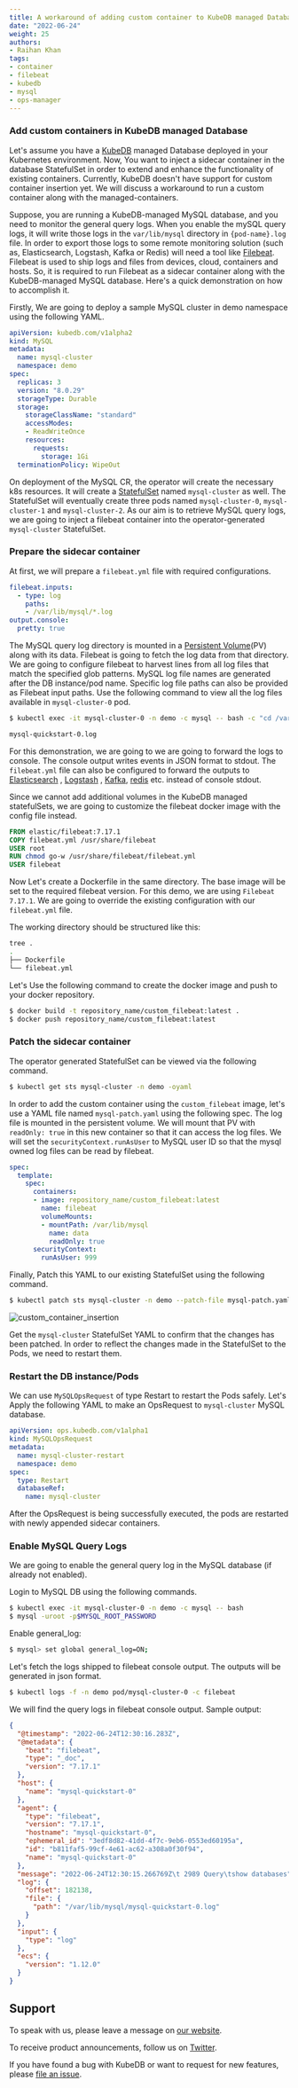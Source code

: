 ```yaml
---
title: A workaround of adding custom container to KubeDB managed Databases
date: "2022-06-24"
weight: 25
authors:
- Raihan Khan
tags:
- container
- filebeat
- kubedb
- mysql
- ops-manager
---
```


### Add custom containers in KubeDB managed Database

Let's assume you have a [KubeDB](https://kubedb.com/docs/v2022.05.24/welcome/) managed Database deployed in your Kubernetes environment. Now, You want to inject a sidecar container in the database StatefulSet in order to extend and enhance the functionality of existing containers. Currently, KubeDB doesn't have support for custom container insertion yet. We will discuss a workaround to run a custom container along with the managed-containers. 

Suppose, you are running a KubeDB-managed MySQL database, and you need to monitor the general query logs. When you enable the mySQL query logs, it will write those logs in the `var/lib/mysql` directory in `{pod-name}.log` file. In order to export those logs to some remote monitoring solution (such as, Elasticsearch, Logstash, Kafka or Redis)  will need a tool like [Filebeat](https://www.elastic.co/beats/filebeat). Filebeat is used to ship logs and files from devices, cloud, containers and hosts. So, it is required to run Filebeat as a sidecar container along with the KubeDB-managed MySQL database. Here's a quick demonstration on how to accomplish it.

Firstly, We are going to deploy a sample MySQL cluster in demo namespace using the following YAML.

```yaml
apiVersion: kubedb.com/v1alpha2
kind: MySQL
metadata:
  name: mysql-cluster
  namespace: demo
spec:
  replicas: 3
  version: "8.0.29"
  storageType: Durable
  storage:
    storageClassName: "standard"
    accessModes:
    - ReadWriteOnce
    resources:
      requests:
        storage: 1Gi
  terminationPolicy: WipeOut
```

On deployment of the MySQL CR, the operator will create the necessary k8s resources. It will create a [StatefulSet](https://kubernetes.io/docs/concepts/workloads/controllers/statefulset) named `mysql-cluster` as well. The StatefulSet will eventually create three pods named `mysql-cluster-0`, `mysql-cluster-1` and `mysql-cluster-2`. As our aim is to retrieve MySQL query logs, we are going to inject a filebeat container into the operator-generated `mysql-cluster` StatefulSet.

### Prepare the sidecar container

At first, we will prepare a `filebeat.yml` file with required configurations.

```yaml
filebeat.inputs:
  - type: log
    paths:
    - /var/lib/mysql/*.log
output.console:
  pretty: true
```

The MySQL query log directory is mounted in a [Persistent Volume](https://kubernetes.io/docs/concepts/storage/persistent-volumes/)(PV) along with its data. Filebeat is going to fetch the log data from that directory. We are going to configure filebeat to harvest lines from all log files that match the specified glob patterns. MySQL log file names are generated after the DB instance/pod name. Specific log file paths can also be provided as Filebeat input paths.  Use the following command to view all the log files available in `mysql-cluster-0` pod.

```bash
$ kubectl exec -it mysql-cluster-0 -n demo -c mysql -- bash -c "cd /var/lib/mysql && ls | grep *.log"

mysql-quickstart-0.log
```

For this demonstration, we are going to we are going to forward the logs to console. The console output writes events in JSON format to stdout. The `filebeat.yml` file can also be configured to forward the outputs to [Elasticsearch](https://www.elastic.co/guide/en/beats/filebeat/current/elasticsearch-output.html) , [Logstash](https://www.elastic.co/guide/en/beats/filebeat/current/elasticsearch-output.html) , [Kafka](https://www.elastic.co/guide/en/beats/filebeat/current/kafka-output.html), [redis](https://www.elastic.co/guide/en/beats/filebeat/current/redis-output.html) etc. instead of console stdout.

Since we cannot add additional volumes in the KubeDB managed statefulSets, we are going to customize the filebeat docker image with the config file instead.

```dockerfile
FROM elastic/filebeat:7.17.1
COPY filebeat.yml /usr/share/filebeat
USER root
RUN chmod go-w /usr/share/filebeat/filebeat.yml
USER filebeat
```

Now Let's create a Dockerfile in the same directory. The base image will be set to the required filebeat version. For this demo, we are using `Filebeat 7.17.1`.  We are going to override the existing configuration with our `filebeat.yml` file.

The working directory should be structured like this:

```bash
tree .
.
├── Dockerfile
└── filebeat.yml
```

Let's Use the following command to create the docker image and push to your docker repository.

```bash
$ docker build -t repository_name/custom_filebeat:latest .
$ docker push repository_name/custom_filebeat:latest
```
### Patch the sidecar container

The operator generated StatefulSet can be viewed via the following command.

```bash
$ kubectl get sts mysql-cluster -n demo -oyaml
```

In order to add the custom container using the `custom_filebeat` image, let's use a YAML file named `mysql-patch.yaml` using the following spec. The log file is mounted in the persistent volume. We will mount that PV with `readOnly: true` in this new container so that it can access the log files. We will set the `securityContext.runAsUser` to MySQL user ID so that the mysql owned log files can be read by filebeat.

```yaml
spec:
  template:
    spec:
      containers:
      - image: repository_name/custom_filebeat:latest
        name: filebeat
        volumeMounts:
        - mountPath: /var/lib/mysql
          name: data
          readOnly: true
      securityContext:
        runAsUser: 999
```

Finally, Patch this YAML to our existing StatefulSet using the following command.

```bash
$ kubectl patch sts mysql-cluster -n demo --patch-file mysql-patch.yaml
```
![custom_container_insertion](custom_container_insertion.jpg)

Get the `mysql-cluster` StatefulSet YAML to confirm that the changes has been patched. In order to reflect the changes made in the StatefulSet to the Pods, we need to restart them.

### Restart the DB instance/Pods

We can use `MySQLOpsRequest` of type Restart to restart the Pods safely. Let's Apply the following YAML to make an OpsRequest to `mysql-cluster` MySQL database.

```yaml
apiVersion: ops.kubedb.com/v1alpha1
kind: MySQLOpsRequest
metadata:
  name: mysql-cluster-restart
  namespace: demo
spec:
  type: Restart
  databaseRef:
    name: mysql-cluster
```


After the OpsRequest is being successfully executed, the pods are restarted with newly appended sidecar containers. 

### Enable MySQL Query Logs

We are going to enable the general query log in the MySQL database (if already not enabled). 

Login to MySQL DB using the following commands.

```bash
$ kubectl exec -it mysql-cluster-0 -n demo -c mysql -- bash
$ mysql -uroot -p$MYSQL_ROOT_PASSWORD
```

Enable general_log:

```bash
$ mysql> set global general_log=ON;
```

Let's fetch the logs shipped to filebeat console output. The outputs will be generated in json format.

```bash
$ kubectl logs -f -n demo pod/mysql-cluster-0 -c filebeat
```

We will find the query logs in filebeat console output. Sample output:

```json
{
  "@timestamp": "2022-06-24T12:30:16.283Z",
  "@metadata": {
    "beat": "filebeat",
    "type": "_doc",
    "version": "7.17.1"
  },
  "host": {
    "name": "mysql-quickstart-0"
  },
  "agent": {
    "type": "filebeat",
    "version": "7.17.1",
    "hostname": "mysql-quickstart-0",
    "ephemeral_id": "3edf8d82-41dd-4f7c-9eb6-0553ed60195a",
    "id": "b811faf5-99cf-4e61-ac62-a308a0f30f94",
    "name": "mysql-quickstart-0"
  },
  "message": "2022-06-24T12:30:15.266769Z\t 2989 Query\tshow databases",
  "log": {
    "offset": 182138,
    "file": {
      "path": "/var/lib/mysql/mysql-quickstart-0.log"
    }
  },
  "input": {
    "type": "log"
  },
  "ecs": {
    "version": "1.12.0"
  }
}
```


## Support

To speak with us, please leave a message on [our website](https://appscode.com/contact/).

To receive product announcements, follow us on [Twitter](https://twitter.com/KubeDB).

If you have found a bug with KubeDB or want to request for new features, please [file an issue](https://github.com/kubedb/project/issues/new).